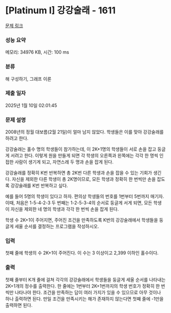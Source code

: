 # [Platinum I] 강강술래 - 1611 

[문제 링크](https://www.acmicpc.net/problem/1611) 

### 성능 요약

메모리: 34976 KB, 시간: 100 ms

### 분류

해 구성하기, 그래프 이론

### 제출 일자

2025년 1월 10일 02:01:45

### 문제 설명

<p>2008년의 정월 대보름(2월 21일)이 얼마 남지 않았다. 학생들은 이를 맞아 강강술래를 하려고 한다.</p>
<p>강강술래는 홀수 명의 학생들이 참가하는데, 이 2K+1명의 학생들이 서로 손을 잡고 둥글게 서려고 한다. 이렇게 원을 만들게 되면 각 학생의 오른쪽과 왼쪽에는 각각 한 명씩 인접한 사람이 생기게 되고, 자연스레 두 명과 손을 잡게 된다.</p>
<p>강강술래를 정확히 K번 반복하면 총 2K번 다른 학생과 손을 잡을 수 있는 기회가 생긴다. 자신을 제외한 다른 학생이 총 2K명이므로, 모든 학생과 정확히 한 번씩만 손을 잡도록 강강술래를 K번 반복하고 싶다.</p>
<p>예를 들어 5명의 학생이 있다고 하자. 편의상 학생들의 번호를 1번부터 5번까지 매기자. 이때, 처음은 1-5-4-2-3 두 번째는 1-2-5-3-4의 순서로 둥글게 서게 되면, 모든 학생이 자신을 제외한 네 명의 학생과 각각 한 번씩 손을 잡게 된다.</p>
<p>학생 수 2K+1이 주어지면, 주어진 조건을 만족하도록 K번의 강강술래에서 학생들을 둥글게 세울 순서를 결정하는 프로그램을 작성하시오.</p>

### 입력 

 <p>첫째 줄에 학생의 수 2K+1이 주어진다. 이 수는 3 이상이고 2,399 이하인 홀수이다.</p>

### 출력 

 <p>첫째 줄부터 K개 줄에 걸쳐 각각의 강강술래에서 학생들을 둥글게 세울 순서를 나타내는 2K+1개의 정수를 출력한다. 한 줄에는 1번부터 2K+1번까지의 학생 번호가 정확히 한 번씩만 나타나야 한다. 조건을 만족하는 답이 여러 가지가 있을 수 있으므로 아무 것이나 하나 출력하면 된다. 만일 조건을 만족시키는 해가 존재하지 않는다면 첫째 줄에 -1만을 출력하면 된다.</p>

